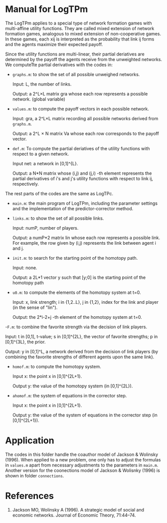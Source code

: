 
# Manual for LogTPm
The LogTPm applies to a special type of network formation games with multi-affine
utility functions. They are called mixed extension of network formation games, analogous
to mixed extension of non-cooperative games. In these games, each xij is interpreted as the probability that link ij forms and the agents maximize their expected payoff.

Since the utility functions are multi-linear, their partial deriatives are determined by the payoff the agents receive from the unweighted networks.
We computeTte partial derivatives with the codes in:

- `graphs.m`:  to show the set of all possible unweighed networks.
  
  Input: L, the number of links.
  
  Output: a 2^L×L matrix gra whose each row represents a possible network. (global
  variable)
  
- `values.m`: to compute the payoff vectors in each possible network.
  
  Input: gra, a 2^L×L matrix recording all possible networks derived from `graphs.m`.
  
  Output: a 2^L × N matrix Va whose each row corresponds to the payoff vector.
  
- `def.m`: To compute the partial deriatives of the utility functions with respect to a given network.
  
   Input net: a network in [0,1]^{L}.
  
   Output: a N*N matrix whose (i,j) and (j,i) -th element represents the
   partial derivatives of i's and j's utility functions with respect to link
   ij, respectively.

The rest parts of the codes are the same as LogTPc.

- `main.m`: the main program of LogTPm, including the parameter settings and the
  implementation of the predictor-corrector method.

- `links.m`: to show the set of all possible links.
  
	 Input: numP, number of players.
  
	 Output: a numP*2 matrix lin whose each row represents a possible link. For example, the row given by (i,j) represents the link between agent i and j. 

- `init.m`:  to search for the starting point of the homotopy path.
  
   Input: none.
  
   Output: a 2L*1 vector y such that [y;0] is the starting point of the
   homotopy path

- `u0.m`: to compute the elements of the homotopy system at t=0.
  
  Input: x, link strength; i in {1,2..L}, j in {1,2}, index for the link and player (in the sense of "lin").
  
  Output: the 2*i-2+j -th element of the homotopy system at t=0.

-`F.m`: to combine the favorite strength via the decision of link players.

   Input: t in [0,1], t-value; s in [0,1]^{2L}, the vector of favorite
   strengths; p in [0,1]^{3L}, the prior.
 
   Output: y in [0,1]^L, a network derived from the decision of link
   players (by combining the favorite strengths of different agents upon the same link).

- `homof.m`: to compute the homotopy system.
  
   Input x: the point x in [0,1]^{2L+1}.
  
   Output y: the value of the homotopy system (in [0,1]^{2L}).

- `ahomof.m`: the system of equations in the corrector step.
  
   Input x: the point x in [0,1]^{2L+1}.

   Output y: the value of the system of equations in the corrector step (in [0,1]^{2L+1}).

# Application

The codes in this folder handle the coauthor model of Jackson & Wolinsky (1996). When applied to
a new problem, one only has to adjust the formulas in `values.m` apart from necessary
adjustments to the parameters in `main.m`. Another version for the coonections model of Jackson & Wolisnky (1996) is shown in folder `connections`.

# References
1. Jackson MO, Wolinsky A (1996). A strategic model of social and economic networks. Journal of Economic Theory, 71:44–74.
